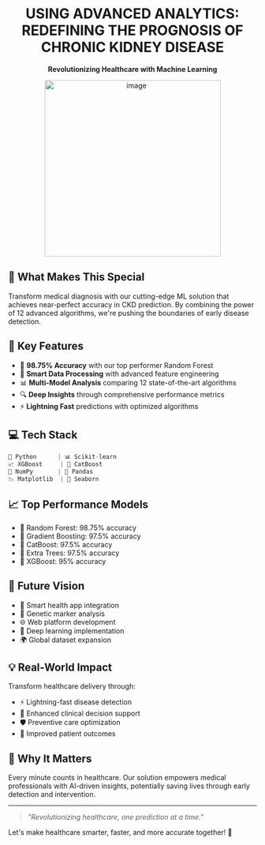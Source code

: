 <h1 align="center"> USING ADVANCED ANALYTICS: REDEFINING THE PROGNOSIS OF CHRONIC KIDNEY DISEASE</h1>
<p align="center">
  <b>Revolutionizing Healthcare with Machine Learning</b>
</p>
<p align="center">
  <img width="357" alt="image" src="https://github.com/user-attachments/assets/2da6decb-8b36-4725-9bfc-a8be5b424ffc" />
</p>

## 🌟 What Makes This Special
Transform medical diagnosis with our cutting-edge ML solution that achieves near-perfect accuracy in CKD prediction. By combining the power of 12 advanced algorithms, we're pushing the boundaries of early disease detection.

## 🚀 Key Features
- 🎯 **98.75% Accuracy** with our top performer Random Forest
- 🧬 **Smart Data Processing** with advanced feature engineering
- 📊 **Multi-Model Analysis** comparing 12 state-of-the-art algorithms
- 🔍 **Deep Insights** through comprehensive performance metrics
- ⚡ **Lightning Fast** predictions with optimized algorithms

## 💻 Tech Stack
```python
🐍 Python      | 📊 Scikit-learn
📈 XGBoost     | 🚀 CatBoost
🔢 NumPy       | 🐼 Pandas
📉 Matplotlib  | 🌊 Seaborn
```
## 📈 Top Performance Models

- 🥇 Random Forest: 98.75% accuracy
- 🥈 Gradient Boosting: 97.5% accuracy
- 🥈 CatBoost: 97.5% accuracy
- 🥈 Extra Trees: 97.5% accuracy
- 🥉 XGBoost: 95% accuracy

## 🔮 Future Vision
- 📱 Smart health app integration
- 🧬 Genetic marker analysis
- 🌐 Web platform development
- 🤖 Deep learning implementation
- 🌍 Global dataset expansion

## 💡 Real-World Impact
Transform healthcare delivery through:
- ⚡ Lightning-fast disease detection
- 🏥 Enhanced clinical decision support
- 🛡️ Preventive care optimization
- 💪 Improved patient outcomes

## 🌟 Why It Matters
Every minute counts in healthcare. Our solution empowers medical professionals with AI-driven insights, potentially saving lives through early detection and intervention.

---
> *"Revolutionizing healthcare, one prediction at a time."*

Let's make healthcare smarter, faster, and more accurate together! 🚀
